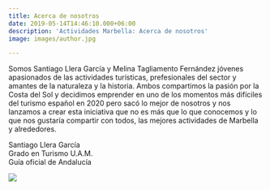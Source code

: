 ```yaml
---
title: Acerca de nosotros
date: 2019-05-14T14:46:10.000+06:00
description: 'Actividades Marbella: Acerca de nosotros'
image: images/author.jpg

---
```

Somos Santiago Llera García y Melina Tagliamento Fernández jóvenes apasionados de las actividades turísticas, prefesionales del sector y amantes de la naturaleza y la historia. Ambos compartimos la pasión por la Costa del Sol y decidimos emprender en uno de los momentos más difíciles del turismo español en 2020 pero sacó lo mejor de nosotros y nos lanzamos a crear esta iniciativa que no es más que lo que conocemos y lo que nos gustaría compartir con todos, las mejores actividades de Marbella y alrededores.

Santiago Llera García  
Grado en Turismo U.A.M.                         
Guía oficial de Andalucía

![](/images/santiago-llera-garcia-y-melina-tagliamento-fernandez.jpg)